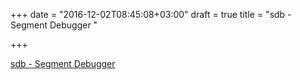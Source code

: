 +++
date = "2016-12-02T08:45:08+03:00"
draft = true
title = "sdb - Segment Debugger "

+++

<p><a href="https://t.co/f7Er97THZg">sdb - Segment Debugger </a></p>
